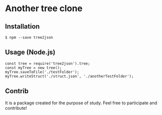 # Another tree clone
## Installation
```
$ npm --save tree2json
```

## Usage (Node.js)
```
const tree = require('tree2json').tree;
const myTree = new tree();
myTree.saveToFile('./testFolder');
myTree.writeStruct('./struct.json', './anotherTestFolder');
```

## Contrib
It is a package created for the purpose of study. Feel free to participate and contribute!